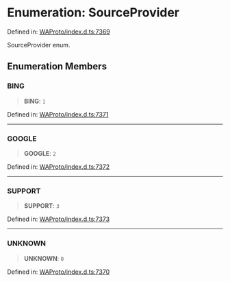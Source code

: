 # Enumeration: SourceProvider

Defined in: [WAProto/index.d.ts:7369](https://github.com/Fokusdotid/bail/blob/546bbbb35e652e95f45982a71bee62b2c682e4eb/WAProto/index.d.ts#L7369)

SourceProvider enum.

## Enumeration Members

### BING

> **BING**: `1`

Defined in: [WAProto/index.d.ts:7371](https://github.com/Fokusdotid/bail/blob/546bbbb35e652e95f45982a71bee62b2c682e4eb/WAProto/index.d.ts#L7371)

***

### GOOGLE

> **GOOGLE**: `2`

Defined in: [WAProto/index.d.ts:7372](https://github.com/Fokusdotid/bail/blob/546bbbb35e652e95f45982a71bee62b2c682e4eb/WAProto/index.d.ts#L7372)

***

### SUPPORT

> **SUPPORT**: `3`

Defined in: [WAProto/index.d.ts:7373](https://github.com/Fokusdotid/bail/blob/546bbbb35e652e95f45982a71bee62b2c682e4eb/WAProto/index.d.ts#L7373)

***

### UNKNOWN

> **UNKNOWN**: `0`

Defined in: [WAProto/index.d.ts:7370](https://github.com/Fokusdotid/bail/blob/546bbbb35e652e95f45982a71bee62b2c682e4eb/WAProto/index.d.ts#L7370)
